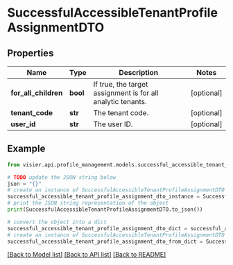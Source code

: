 # SuccessfulAccessibleTenantProfileAssignmentDTO


## Properties

Name | Type | Description | Notes
------------ | ------------- | ------------- | -------------
**for_all_children** | **bool** | If true, the target assignment is for all analytic tenants. | [optional] 
**tenant_code** | **str** | The tenant code. | [optional] 
**user_id** | **str** | The user ID. | [optional] 

## Example

```python
from visier.api.profile_management.models.successful_accessible_tenant_profile_assignment_dto import SuccessfulAccessibleTenantProfileAssignmentDTO

# TODO update the JSON string below
json = "{}"
# create an instance of SuccessfulAccessibleTenantProfileAssignmentDTO from a JSON string
successful_accessible_tenant_profile_assignment_dto_instance = SuccessfulAccessibleTenantProfileAssignmentDTO.from_json(json)
# print the JSON string representation of the object
print(SuccessfulAccessibleTenantProfileAssignmentDTO.to_json())

# convert the object into a dict
successful_accessible_tenant_profile_assignment_dto_dict = successful_accessible_tenant_profile_assignment_dto_instance.to_dict()
# create an instance of SuccessfulAccessibleTenantProfileAssignmentDTO from a dict
successful_accessible_tenant_profile_assignment_dto_from_dict = SuccessfulAccessibleTenantProfileAssignmentDTO.from_dict(successful_accessible_tenant_profile_assignment_dto_dict)
```
[[Back to Model list]](../README.md#documentation-for-models) [[Back to API list]](../README.md#documentation-for-api-endpoints) [[Back to README]](../README.md)



